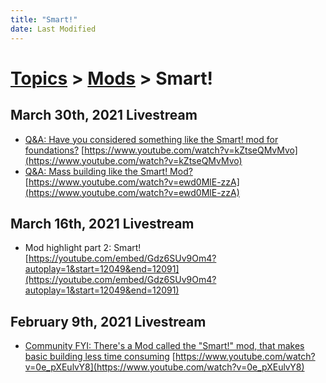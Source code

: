 ```yaml
---
title: "Smart!"
date: Last Modified
---
```

# [Topics](../../topics.md) > [Mods](../../topics/mods.md) > Smart!

## March 30th, 2021 Livestream
* [Q&A: Have you considered something like the Smart! mod for foundations?](../../transcriptions/yt-kZtseQMvMvo.md) [https://www.youtube.com/watch?v=kZtseQMvMvo](https://www.youtube.com/watch?v=kZtseQMvMvo)
* [Q&A: Mass building like the Smart! Mod?](../../transcriptions/yt-ewd0MlE-zzA.md) [https://www.youtube.com/watch?v=ewd0MlE-zzA](https://www.youtube.com/watch?v=ewd0MlE-zzA)

## March 16th, 2021 Livestream
* Mod highlight part 2: Smart! [https://youtube.com/embed/Gdz6SUv9Om4?autoplay=1&start=12049&end=12091](https://youtube.com/embed/Gdz6SUv9Om4?autoplay=1&start=12049&end=12091)

## February 9th, 2021 Livestream
* [Community FYI: There's a Mod called the "Smart!" mod, that makes basic building less time consuming](../../transcriptions/yt-0e_pXEulvY8.md) [https://www.youtube.com/watch?v=0e_pXEulvY8](https://www.youtube.com/watch?v=0e_pXEulvY8)
